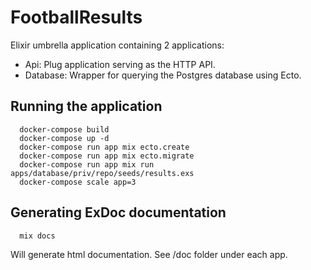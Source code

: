 # FootballResults

Elixir umbrella application containing 2 applications:

* Api: Plug application serving as the HTTP API.
* Database: Wrapper for querying the Postgres database using Ecto.

## Running the application

```
  docker-compose build
  docker-compose up -d
  docker-compose run app mix ecto.create
  docker-compose run app mix ecto.migrate
  docker-compose run app mix run apps/database/priv/repo/seeds/results.exs
  docker-compose scale app=3
```

## Generating ExDoc documentation

```
  mix docs
```  

Will generate html documentation. See /doc folder under each app.
